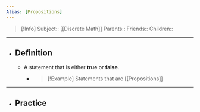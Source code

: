 ```yaml
---
Alias: [Propositions]
---
```

> [!Info]
> Subject:: [[Discrete Math]]
> Parents:: 
> Friends:: 
> Children:: 
---
- ## Definition
	- A statement that is either **true** or **false**.
		- > [!Example]
		  > Statements that are [[Propositions]]
---
- ## Practice